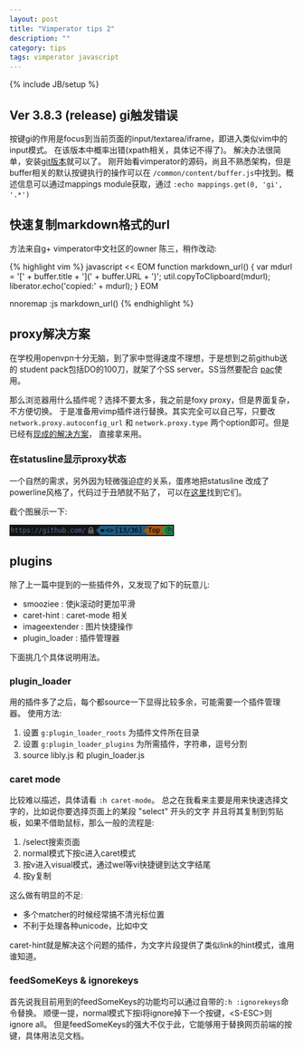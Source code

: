 ```yaml
---
layout: post
title: "Vimperator tips 2"
description: ""
category: tips
tags: vimperator javascript
---
```

{% include JB/setup %}

## Ver 3.8.3 (release) gi触发错误

按键gi的作用是focus到当前页面的input/textarea/iframe，即进入类似vim中的input模式。
在该版本中概率出错(xpath相关，具体记不得了)。
解决办法很简单，安装[git版本](https://github.com/vimperator/vimperator-labs)就可以了。
刚开始看vimperator的源码，尚且不熟悉架构，但是buffer相关的默认按键执行的操作可以在
`/common/content/buffer.js`中找到。概述信息可以通过mappings module获取，通过
`:echo mappings.get(0, 'gi', '.*')`

## 快速复制markdown格式的url

方法来自g+ vimperator中文社区的owner 陈三，稍作改动:

{% highlight vim %}
javascript << EOM
function markdown_url() {
  var mdurl = '[' + buffer.title + '](' + buffer.URL + ')';
  util.copyToClipboard(mdurl);
  liberator.echo('copied:' + mdurl);
}
EOM

nnoremap <C-Y> :js markdown_url()<CR>
{% endhighlight %}

## proxy解决方案

在学校用openvpn十分无脑，到了家中觉得速度不理想，于是想到之前github送的
student pack包括DO的100刀，就架了个SS server。SS当然要配合
[pac](https://github.com/clowwindy/gfwlist2pac)使用。

那么浏览器用什么插件呢？选择不要太多，我之前是foxy proxy，但是界面复杂，不方便切换。
于是准备用vimp插件进行替换。其实完全可以自己写，只要改 `network.proxy.autoconfig_url`
和 `network.proxy.type` 两个option即可。但是已经有[现成的解决方案](https://gist.github.com/eagletmt/814452)，
直接拿来用。

### 在statusline显示proxy状态

一个自然的需求，另外因为轻微强迫症的关系，蛋疼地把statusline
改成了powerline风格了，代码过于丑陋就不贴了，
可以在[这里](https://github.com/blindFS/dotfiles/blob/master/.vimperatorrc)找到它们。

截个图展示一下:

![vimp-pl](/assets/images/article/vimpower.png)


## plugins

除了上一篇中提到的一些插件外，又发现了如下的玩意儿:

* smooziee : 使jk滚动时更加平滑
* caret-hint : caret-mode 相关
* imageextender : 图片快捷操作
* plugin_loader : 插件管理器

下面挑几个具体说明用法。

### plugin_loader

用的插件多了之后，每个都source一下显得比较多余，可能需要一个插件管理器。
使用方法:

1. 设置 `g:plugin_loader_roots` 为插件文件所在目录
2. 设置 `g:plugin_loader_plugins` 为所需插件，字符串，逗号分割
3. source libly.js 和 plugin_loader.js

### caret mode

比较难以描述，具体请看 `:h caret-mode`。
总之在我看来主要是用来快速选择文字的，比如说你要选择页面上的某段 "select" 开头的文字
并且将其复制到剪贴板，如果不借助鼠标，那么一般的流程是:

1. /select搜索页面
2. normal模式下按c进入caret模式
3. 按v进入visual模式，通过wel等vi快捷键到达文字结尾
4. 按y复制

这么做有明显的不足:

* 多个matcher的时候经常搞不清光标位置
* 不利于处理各种unicode，比如中文

caret-hint就是解决这个问题的插件，为文字片段提供了类似link的hint模式，谁用谁知道。

### feedSomeKeys & ignorekeys

首先说我目前用到的feedSomeKeys的功能均可以通过自带的`:h :ignorekeys`命令替换。
顺便一提，normal模式下按i将ignore掉下一个按键，&lt;S-ESC&gt;则ignore all。
但是feedSomeKeys的强大不仅于此，它能够用于替换网页前端的按键，具体用法见文档。
